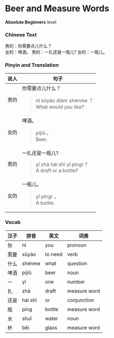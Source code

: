 # Beer and Measure Words
**Absolute Beginners** level
### Chinese Text
男的：你需要点儿什么？<br />女的：啤酒。
男的：一扎还是一瓶儿?
女的：一瓶儿。

### Pinyin and Translation
|说人|句子|
|----|----|
|男的|你需要点儿什么？<blockquote>nǐ xūyào diǎnr shénme ？<br />What would you like?</blockquote>|
|女的|啤酒。<blockquote>píjiǔ 。<br />Beer.</blockquote>|
|男的|一扎还是一瓶儿?<blockquote>yī zhā hái shì yī píngr ?<br />A draft or a bottle?</blockquote>|
|女的|一瓶儿。<blockquote>yī píngr 。<br />A bottle.</blockquote>|
### Vocab
|汉子|拼音|英文|词类|
|----|----|----|----|
|你|nǐ|you|pronoun|
|需要|xūyào|to need|verb|
|什么|shénme|what|question|
|啤酒|píjiǔ|beer|noun|
|一|yī|one|number|
|扎|zhā|draft|measure word|
|还是|hái shì|or|conjunction|
|瓶|píng|bottle|measure word|
|水|shuǐ|water|noun|
|杯|bēi|glass|measure word|